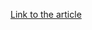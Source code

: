 [Link to the article](https://www.mcafee.com/blogs/other-blogs/mcafee-labs/fighting-new-ransomware-techniques-with-mcafees-latest-innovations/)
